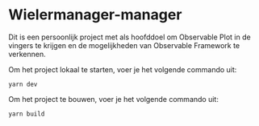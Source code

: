 # Wielermanager-manager

Dit is een persoonlijk project met als hoofddoel om Observable Plot in de vingers te krijgen en de mogelijkheden van Observable Framework te verkennen.

Om het project lokaal te starten, voer je het volgende commando uit:

```
yarn dev
```

Om het project te bouwen, voer je het volgende commando uit:

```
yarn build
```
